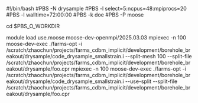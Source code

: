 #!/bin/bash
#PBS -N drysample
#PBS -l select=5:ncpus=48:mpiprocs=20
#PBS -l walltime=72:00:00
#PBS -k doe
#PBS -P moose

cd $PBS_O_WORKDIR

module load use.moose moose-dev-openmpi/2025.03.03
mpiexec -n 100 moose-dev-exec ./farms-opt -i /scratch/zhaochun/projects/farms_cdbm_implicit/development/borehole_breakout/drysample/code_drysample_smallstrain.i --split-mesh 100 --split-file /scratch/zhaochun/projects/farms_cdbm_implicit/development/borehole_breakout/drysample/foo.cpr
mpiexec -n 100 moose-dev-exec ./farms-opt -i /scratch/zhaochun/projects/farms_cdbm_implicit/development/borehole_breakout/drysample/code_drysample_smallstrain.i --use-split --split-file /scratch/zhaochun/projects/farms_cdbm_implicit/development/borehole_breakout/drysample/foo.cpr